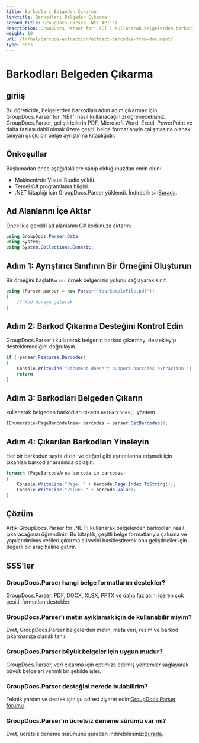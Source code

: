 ```yaml
---
title: Barkodları Belgeden Çıkarma
linktitle: Barkodları Belgeden Çıkarma
second_title: GroupDocs.Parser .NET API'si
description: GroupDocs.Parser for .NET'i kullanarak belgelerden barkodları nasıl çıkaracağınızı öğrenin. Belge işleme yeteneklerinizi zahmetsizce geliştirin.
weight: 10
url: /tr/net/barcode-extraction/extract-barcodes-from-document/
type: docs
---
```

# Barkodları Belgeden Çıkarma

## giriiş
Bu öğreticide, belgelerden barkodları adım adım çıkarmak için GroupDocs.Parser for .NET'i nasıl kullanacağınızı öğreneceksiniz. GroupDocs.Parser, geliştiricilerin PDF, Microsoft Word, Excel, PowerPoint ve daha fazlası dahil olmak üzere çeşitli belge formatlarıyla çalışmasına olanak tanıyan güçlü bir belge ayrıştırma kitaplığıdır.
## Önkoşullar
Başlamadan önce aşağıdakilere sahip olduğunuzdan emin olun:
- Makinenizde Visual Studio yüklü.
- Temel C# programlama bilgisi.
-  .NET kitaplığı için GroupDocs.Parser yüklendi. İndirebilirsin[Burada](https://releases.groupdocs.com/parser/net/).

## Ad Alanlarını İçe Aktar
Öncelikle gerekli ad alanlarını C# kodunuza aktarın:
```csharp
using GroupDocs.Parser.Data;
using System;
using System.Collections.Generic;
```
## Adım 1: Ayrıştırıcı Sınıfının Bir Örneğini Oluşturun
 Bir örneğini başlat`Parser` örnek belgenizin yolunu sağlayarak sınıf.
```csharp
using (Parser parser = new Parser("YourSampleFile.pdf"))
{
    // Kod buraya gelecek
}
```
## Adım 2: Barkod Çıkarma Desteğini Kontrol Edin
GroupDocs.Parser'ı kullanarak belgenin barkod çıkarmayı destekleyip desteklemediğini doğrulayın.
```csharp
if (!parser.Features.Barcodes)
{
    Console.WriteLine("Document doesn't support barcodes extraction.");
    return;
}
```
## Adım 3: Barkodları Belgeden Çıkarın
 kullanarak belgeden barkodları çıkarın.`GetBarcodes()` yöntem.
```csharp
IEnumerable<PageBarcodeArea> barcodes = parser.GetBarcodes();
```
## Adım 4: Çıkarılan Barkodları Yineleyin
Her bir barkodun sayfa dizini ve değeri gibi ayrıntılarına erişmek için çıkarılan barkodlar arasında dolaşın.
```csharp
foreach (PageBarcodeArea barcode in barcodes)
{
    Console.WriteLine("Page: " + barcode.Page.Index.ToString());
    Console.WriteLine("Value: " + barcode.Value);
}
```

## Çözüm
Artık GroupDocs.Parser for .NET'i kullanarak belgelerden barkodları nasıl çıkaracağınızı öğrendiniz. Bu kitaplık, çeşitli belge formatlarıyla çalışma ve yapılandırılmış verileri çıkarma sürecini basitleştirerek onu geliştiriciler için değerli bir araç haline getirir.

## SSS'ler
### GroupDocs.Parser hangi belge formatlarını destekler?
GroupDocs.Parser, PDF, DOCX, XLSX, PPTX ve daha fazlasını içeren çok çeşitli formatları destekler.
### GroupDocs.Parser'ı metin ayıklamak için de kullanabilir miyim?
Evet, GroupDocs.Parser belgelerden metin, meta veri, resim ve barkod çıkarmanıza olanak tanır.
### GroupDocs.Parser büyük belgeler için uygun mudur?
GroupDocs.Parser, veri çıkarma için optimize edilmiş yöntemler sağlayarak büyük belgeleri verimli bir şekilde işler.
### GroupDocs.Parser desteğini nerede bulabilirim?
 Teknik yardım ve destek için şu adresi ziyaret edin:[GroupDocs.Parser forumu](https://forum.groupdocs.com/c/parser/17).
### GroupDocs.Parser'ın ücretsiz deneme sürümü var mı?
 Evet, ücretsiz deneme sürümünü şuradan indirebilirsiniz:[Burada](https://releases.groupdocs.com/).